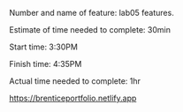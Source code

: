 Number and name of feature: lab05 features.

Estimate of time needed to complete: 30min

Start time: 3:30PM

Finish time: 4:35PM

Actual time needed to complete: 1hr

https://brenticeportfolio.netlify.app